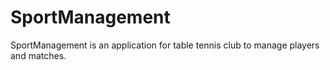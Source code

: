 # SportManagement
SportManagement is an application for table tennis club to manage players and matches.

